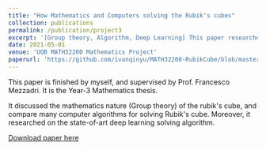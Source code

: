 ```yaml
---
title: "How Mathematics and Computers solving the Rubik's cubes"
collection: publications
permalink: /publication/project3
excerpt: '[Group theory, Algorithm, Deep Learning] This paper researched and compared the algorithms of solving Rubik's Cube.'
date: 2021-05-01
venue: 'UOB MATH32200 Mathematics Project'
paperurl: 'https://github.com/ivanqinyu/MATH32200-RubikCube/blob/master/math_rubik.pdf'
---
```

This paper is finished by myself, and supervised by Prof. Francesco Mezzadri. It is the Year-3 Mathematics thesis.

It discussed the mathematics nature (Group theory) of the rubik's cube, and compare many computer algorithms for solving Rubik's cube. 
Moreover, it researched on the state-of-art deep learning solving algorithm.


[Download paper here](https://github.com/ivanqinyu/MATH32200-RubikCube)